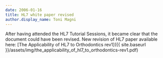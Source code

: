 ```yaml
---
date: 2006-01-16
title: HL7 white paper revised
author.display_name: Toni Magni
---
```


After having attended the HL7 Tutorial Sessions, it became clear that the document could have been revised. New revision of HL7 paper available here: [The Applicability of HL7 to Orthodontics rev1]({{ site.baseurl }}/assets/img/the_applicability_of_hl7_to_orthodontics-rev1.pdf)